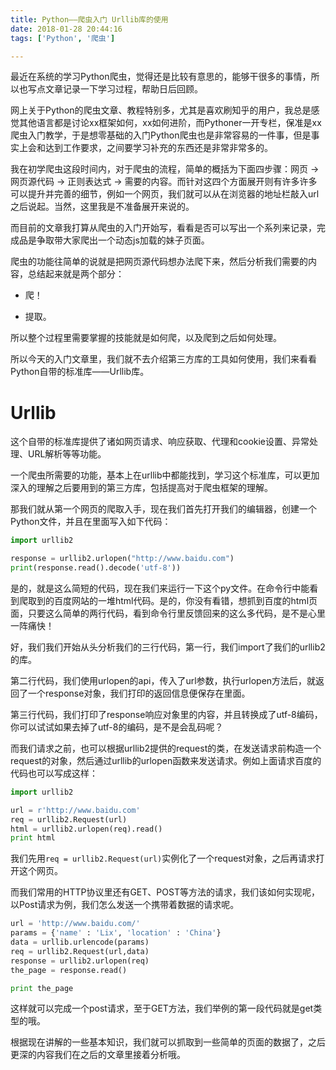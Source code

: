 ```yaml
---
title: Python——爬虫入门 Urllib库的使用
date: 2018-01-28 20:44:16
tags: ['Python', '爬虫']

---
```


最近在系统的学习Python爬虫，觉得还是比较有意思的，能够干很多的事情，所以也写点文章记录一下学习过程，帮助日后回顾。

网上关于Python的爬虫文章、教程特别多，尤其是喜欢刷知乎的用户，我总是感觉其他语言都是讨论xx框架如何，xx如何进阶，而Pythoner一开专栏，保准是xx爬虫入门教学，于是想零基础的入门Python爬虫也是非常容易的一件事，但是事实上会和达到工作要求，之间要学习补充的东西还是非常非常多的。

我在初学爬虫这段时间内，对于爬虫的流程，简单的概括为下面四步骤：网页 -> 网页源代码 -> 正则表达式 -> 需要的内容。而针对这四个方面展开则有许多许多可以提升并完善的细节，例如一个网页，我们就可以从在浏览器的地址栏敲入url之后说起。当然，这里我是不准备展开来说的。

而目前的文章我打算从爬虫的入门开始写，看看是否可以写出一个系列来记录，完成品是争取带大家爬出一个动态js加载的妹子页面。

爬虫的功能往简单的说就是把网页源代码想办法爬下来，然后分析我们需要的内容，总结起来就是两个部分：

- 爬！

- 提取。

<!-- more -->

所以整个过程里需要掌握的技能就是如何爬，以及爬到之后如何处理。

所以今天的入门文章里，我们就不去介绍第三方库的工具如何使用，我们来看看Python自带的标准库——Urllib库。

# Urllib

这个自带的标准库提供了诸如网页请求、响应获取、代理和cookie设置、异常处理、URL解析等等功能。

一个爬虫所需要的功能，基本上在urllib中都能找到，学习这个标准库，可以更加深入的理解之后要用到的第三方库，包括提高对于爬虫框架的理解。

那我们就从第一个网页的爬取入手，现在我们首先打开我们的编辑器，创建一个Python文件，并且在里面写入如下代码：

```python
import urllib2

response = urllib2.urlopen("http://www.baidu.com")
print(response.read().decode('utf-8'))
```

是的，就是这么简短的代码，现在我们来运行一下这个py文件。在命令行中能看到爬取到的百度网站的一堆html代码。是的，你没有看错，想抓到百度的html页面，只要这么简单的两行代码，看到命令行里反馈回来的这么多代码，是不是心里一阵痛快！

好，我们我们开始从头分析我们的三行代码，第一行，我们import了我们的urllib2的库。

第二行代码，我们使用urlopen的api，传入了url参数，执行urlopen方法后，就返回了一个response对象，我们打印的返回信息便保存在里面。

第三行代码，我们打印了response响应对象里的内容，并且转换成了utf-8编码，你可以试试如果去掉了utf-8的编码，是不是会乱码呢？

而我们请求之前，也可以根据urllib2提供的request的类，在发送请求前构造一个request的对象，然后通过urllib的urlopen函数来发送请求。例如上面请求百度的代码也可以写成这样：

```python
import urllib2

url = r'http://www.baidu.com'
req = urllib2.Request(url)
html = urllib2.urlopen(req).read()
print html
```

我们先用`req = urllib2.Request(url)`实例化了一个request对象，之后再请求打开这个网页。

而我们常用的HTTP协议里还有GET、POST等方法的请求，我们该如何实现呢，以Post请求为例，我们怎么发送一个携带着数据的请求呢。

```python
url = 'http://www.baidu.com/'
params = {'name' : 'Lix', 'location' : 'China'}
data = urllib.urlencode(params)
req = urllib2.Request(url,data)
response = urllib2.urlopen(req)
the_page = response.read()

print the_page
```

这样就可以完成一个post请求，至于GET方法，我们举例的第一段代码就是get类型的哦。

根据现在讲解的一些基本知识，我们就可以抓取到一些简单的页面的数据了，之后更深的内容我们在之后的文章里接着分析哦。

